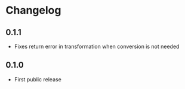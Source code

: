 Changelog
=========

0.1.1
-----
-   Fixes return error in transformation when conversion is not needed

0.1.0
-----
-   First public release

